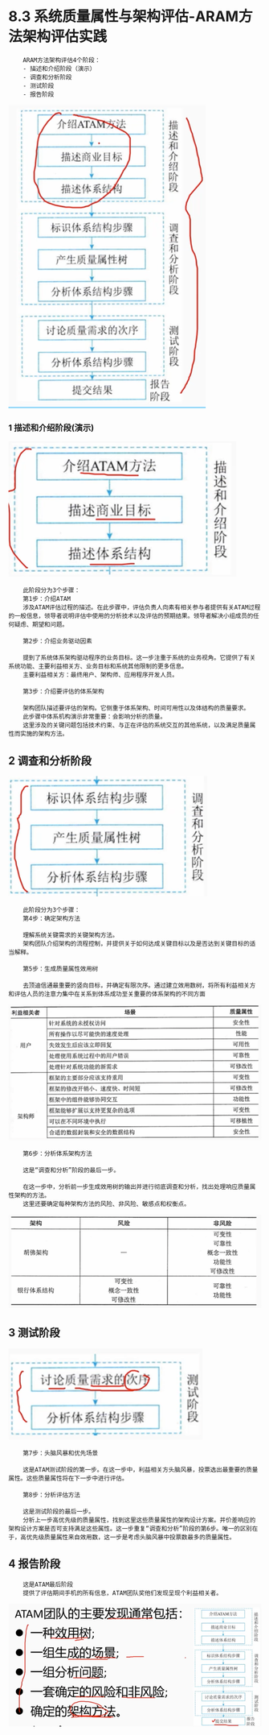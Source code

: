 # 8.3 系统质量属性与架构评估-ARAM方法架构评估实践

        ARAM方法架构评估4个阶段：
        - 描述和介绍阶段（演示）
        - 调查和分析阶段
        - 测试阶段
        - 报告阶段

![image.png](source/image/8.3-01.png)

### 1 描述和介绍阶段(演示)

![image.png](source/image/8.3-02.png)

        此阶段分为3个步骤：
        第1步：介绍ATAM
        涉及ATAM评估过程的描述。在此步骤中，评估负责人向素有相关参与者提供有关ATAM过程的一般信息，领导者说明评估中使用的分析技术以及评估的预期结果。领导者解决小组成员的任何疑虑、期望和问题。

        第2步：介绍业务驱动因素

        提到了系统体系架构驱动程序的业务目标。这一步注重于系统的业务视角。它提供了有关系统功能、主要利益相关方、业务目标和系统其他限制的更多信息。
        主要利益相关方：最终用户、架构师、应用程序开发人员。

        第3步：介绍要评估的体系架构

        架构团队描述要评估的架构。它侧重于体系架构、时间可用性以及体结构的质量要求。
        此步骤中体系机构演示非常重要：会影响分析的质量。
        这里涉及的关键问题包括技术约束、与正在评估的系统交互的其他系统，以及满足质量属性而实施的架构方法。

## 2 调查和分析阶段

![image.png](source/image/8.3-03.png)

        此阶段分为3个步骤：
        第4步：确定架构方法

        理解系统关键需求的关键架构方法。
        架构团队介绍架构的流程控制，并提供关于如何达成关键目标以及是否达到关键目标的适当解释。

        第5步：生成质量属性效用树

        去顶迪信通最重要的竖向目标，并确定有限次序。通过建立效用数树，将所有利益相关方和评估人员的注意力集中在关系到体系成功至关重要的体系架构的不同方面

![image.png](source/image/8.3-04.png)

        第6步：分析体系架构方法

        这是“调查和分析”阶段的最后一步。

        在这一步中，分析前一步生成效用树的输出并进行彻底调查和分析，找出处理响应质量属性架构的方法。
        这里还要确定每种架构方法的风险、非风险、敏感点和权衡点。

![image.png](source/image/8.3-05.png)

## 3 测试阶段

![image.png](source/image/8.3-06.png)

        第7步：头脑风暴和优先场景

        这是ATAM测试阶段的第一步。在这一步中，利益相关方头脑风暴，投票选出最重要的质量属性。这些质量属性将在下一步中进行评估。

        第8步：分析评估方法

        这是测试阶段的最后一步。
        分析上一步高优先级的质量属性，找到这里这些质量属性的架构设计方案。并价差响应的架构设计方案是否可支持满足这些属性。这一步重复“调查和分析”阶段的第6步。唯一的区别在于，高优先级质量属性来自效用数，这一步是考虑头脑风暴中投票数最多的质量属性。

## 4 报告阶段

        这是ATAM最后阶段
        提供了评估期间手机的所有信息，ATAM团队奖他们发现呈现个利益相关者。

![image.png](source/image/8.3-07.png)